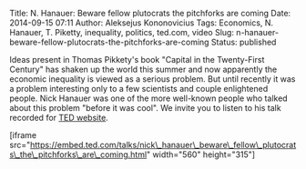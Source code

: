 Title: N. Hanauer: Beware fellow plutocrats the pitchforks are coming
Date: 2014-09-15 07:11
Author: Aleksejus Kononovicius
Tags: Economics, N. Hanauer, T. Piketty, inequality, politics, ted.com, video
Slug: n-hanauer-beware-fellow-plutocrats-the-pitchforks-are-coming
Status: published

Ideas present in Thomas
Pikkety's book "Capital in the Twenty-First Century" has shaken up the
world this summer and now apparently the economic inequality is viewed
as a serious problem. But until recently it was a problem interesting
only to a few scientists and couple enlightened people. Nick Hanauer was
one of the more well-known people who talked about this problem "before
it was cool". We invite you to listen to his talk recorded for [TED
website](https://www.ted.com/talks/nick_hanauer_beware_fellow_plutocrats_the_pitchforks_are_coming).

\[iframe
src="https://embed.ted.com/talks/nick\_hanauer\_beware\_fellow\_plutocrats\_the\_pitchforks\_are\_coming.html"
width="560" height="315"\]
